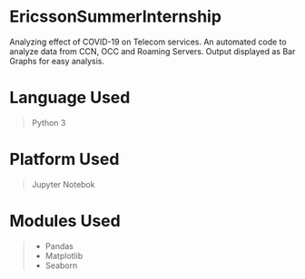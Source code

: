# EricssonSummerInternship
Analyzing effect of COVID-19 on Telecom services. An automated code to analyze data from CCN, OCC and Roaming Servers. Output displayed as Bar Graphs for easy analysis.

# Language Used
> Python 3

# Platform Used
> Jupyter Notebok

# Modules Used
> - Pandas 
> - Matplotlib
> - Seaborn
